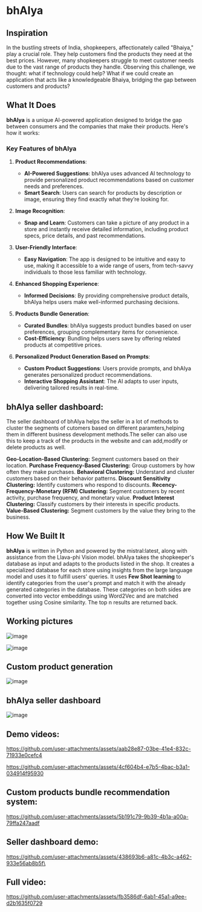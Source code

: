 # bhAIya

## Inspiration

In the bustling streets of India, shopkeepers, affectionately called "Bhaiya," play a crucial role. They help customers find the products they need at the best prices. However, many shopkeepers struggle to meet customer needs due to the vast range of products they handle. Observing this challenge, we thought: what if technology could help? What if we could create an application that acts like a knowledgeable Bhaiya, bridging the gap between customers and products?

## What It Does

**bhAIya** is a unique AI-powered application designed to bridge the gap between consumers and the companies that make their products. Here's how it works:

### Key Features of bhAIya

1. **Product Recommendations**:
   - **AI-Powered Suggestions**: bhAIya uses advanced AI technology to provide personalized product recommendations based on customer needs and preferences.
   - **Smart Search**: Users can search for products by description or image, ensuring they find exactly what they’re looking for.

2. **Image Recognition**:
   - **Snap and Learn**: Customers can take a picture of any product in a store and instantly receive detailed information, including product specs, price details, and past recommendations.

3. **User-Friendly Interface**:
   - **Easy Navigation**: The app is designed to be intuitive and easy to use, making it accessible to a wide range of users, from tech-savvy individuals to those less familiar with technology.

4. **Enhanced Shopping Experience**:
   - **Informed Decisions**: By providing comprehensive product details, bhAIya helps users make well-informed purchasing decisions.

5. **Products Bundle Generation**:
   - **Curated Bundles**: bhAIya suggests product bundles based on user preferences, grouping complementary items for convenience.
   - **Cost-Efficiency**: Bundling helps users save by offering related products at competitive prices.

6. **Personalized Product Generation Based on Prompts**:
   - **Custom Product Suggestions**: Users provide prompts, and bhAIya generates personalized product recommendations.
   - **Interactive Shopping Assistant**: The AI adapts to user inputs, delivering tailored results in real-time.

## bhAIya seller dashboard:
The seller dashboard of bhAIya helps the seller in a lot of methods to cluster the segments of cutomers based on different paramters,helping them in different business development methods.The seller can also use this to keep a track of the products in the website and can add,modify or delete products as well.

**Geo-Location-Based Clustering:** Segment customers based on their location.
**Purchase Frequency-Based Clustering:** Group customers by how often they make purchases.
**Behavioral Clustering:** Understand and cluster customers based on their behavior patterns.
**Discount Sensitivity Clustering:** Identify customers who respond to discounts.
**Recency-Frequency-Monetary (RFM) Clustering:** Segment customers by recent activity, purchase frequency, and monetary value.
**Product Interest Clustering:** Classify customers by their interests in specific products.
**Value-Based Clustering:** Segment customers by the value they bring to the business. 

## How We Built It

**bhAIya** is written in Python and powered by the mistral:latest, along with assistance from the Llava-phi Vision model. bhAIya takes the shopkeeper's database as input and adapts to the products listed in the shop. It creates a specialized database for each store using insights from the large language model and uses it to fulfill users' queries. It uses **Few Shot learning** to identify categories from the user's prompt and match it with the already generated categories in the database. These categories on both sides are converted into vector embeddings using Word2Vec and are matched together using Cosine similarity. The top n results are returned back.
 
## Working pictures 
![image](https://github.com/user-attachments/assets/6c1e0b4a-4937-4ef7-800e-e9235317d7a5)

![image](https://github.com/user-attachments/assets/c2196119-a320-46c8-b24a-9fb4b65035ae)

## Custom product generation
![image](https://github.com/user-attachments/assets/b66832c8-a134-4dda-ac66-a0e831b1e438)


## bhAIya seller dashboard
![image](https://github.com/user-attachments/assets/37d818cf-a195-4661-a290-31cf8261ca0b)

## Demo videos:

https://github.com/user-attachments/assets/aab28e87-03be-41e4-832c-71933e0cefc4

https://github.com/user-attachments/assets/4cf604b4-e7b5-4bac-b3a1-034914f95930

## Custom products bundle recommendation system:
https://github.com/user-attachments/assets/5b191c79-9b39-4b1a-a00a-79ffa247aadf

## Seller dashboard demo: 
https://github.com/user-attachments/assets/438693b6-a81c-4b3c-a462-933e56ab8b5f\

## Full video: 
https://github.com/user-attachments/assets/fb3586df-6ab1-45a1-a9ee-d2b1635f0729










